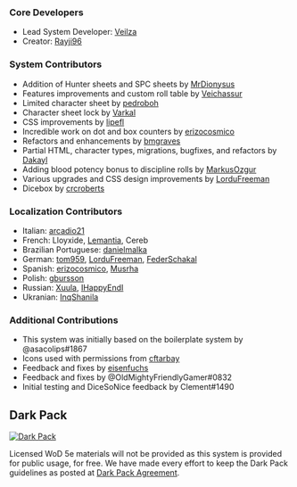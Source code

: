 ### Core Developers
* Lead System Developer: [Veilza]
* Creator: [Rayji96]

### System Contributors
* Addition of Hunter sheets and SPC sheets by [MrDionysus]
* Features improvements and custom roll table by [Veichassur]
* Limited character sheet by [pedroboh]
* Character sheet lock by [Varkal]
* CSS improvements by [lipefl]
* Incredible work on dot and box counters by [erizocosmico]
* Refactors and enhancements by [bmgraves]
* Partial HTML, character types, migrations, bugfixes, and refactors by [Dakayl]
* Adding blood potency bonus to discipline rolls by [MarkusOzgur]
* Various upgrades and CSS design improvements by [LorduFreeman]
* Dicebox by [crcroberts]

### Localization Contributors
* Italian: [arcadio21]
* French: Lloyxide, [Lemantia], Cereb
* Brazilian Portuguese: [danielmalka]
* German: [tom959], [LorduFreeman], [FederSchakal]
* Spanish: [erizocosmico], [Musrha]
* Polish: [gbursson]
* Russian: [Xuula], [IHappyEndI]
* Ukranian: [InqShanila]

### Additional Contributions
* This system was initially based on the boilerplate system by @asacolips#1867
* Icons used with permissions from [cftarbay]
* Feedback and fixes by [eisenfuchs]
* Feedback and fixes by @OldMightyFriendlyGamer#0832
* Initial testing and DiceSoNice feedback by Clement#1490

## Dark Pack

[![Dark Pack]][Dark Pack URL]

Licensed WoD 5e materials will not be provided as this system is provided for public usage, for free. We have made every effort to keep the Dark Pack guidelines as posted at [Dark Pack Agreement].

[Dark Pack]: https://s3-eu-north-1.amazonaws.com/pdx-campaign-wp-data/uploads/sites/10/2021/10/05102936/darkpack_logo2-300x300.png
[Dark Pack URL]: https://www.paradoxinteractive.com/games/world-of-darkness/community/dark-pack-agreement
[Dark Pack Agreement]: https://www.paradoxinteractive.com/games/world-of-darkness/community/dark-pack-agreement

[danielmalka]: https://github.com/danielmalka
[cftarbay]: https://github.com/cftarbay
[lipefl]: https://github.com/lipefl
[erizocosmico]: https://github.com/erizocosmico
[tom959]: https://github.com/tom959
[bmgraves]: https://github.com/bmgraves
[eisenfuchs]: https://github.com/eisenfuchs
[Veichassur]: https://github.com/Veichassur
[pedroboh]: https://github.com/pedroboh
[Lemantia]: https://github.com/Lemantia
[Varkal]: https://github.com/Varkal
[Dakayl]: https://github.com/Dakayl
[Veilza]: https://github.com/Veilza
[MarkusOzgur]: https://github.com/MarkusOzgur
[Musrha]: https://github.com/Musrha
[crcroberts]: https://github.com/crcroberts
[gbursson]: https://github.com/gbursson
[MrDionysus]: https://github.com/MrDionysus
[LorduFreeman]: https://github.com/LorduFreeman
[Xuula]: https://github.com/Xuula
[Rayji96]: https://github.com/Rayji96
[FederSchakal]: https://github.com/FederSchakal
[IHappyEndI]: https://github.com/IHappyEndI
[InqShanila]: https://github.com/InqShanila
[arcadio21]: https://github.com/arcadio21
